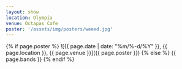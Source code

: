 ```yaml
---
layout: show
location: Olympia
venue: Octapas Cafe
poster: '/assets/img/posters/weeed.jpg'
---
```


{% if page.poster %}
![{{ page.date | date: "%m/%-d/%Y" }}, {{ page.location }}, {{ page.venue }}]({{ page.poster }})
{% else %}
{{ page.bands }}
{% endif %}
